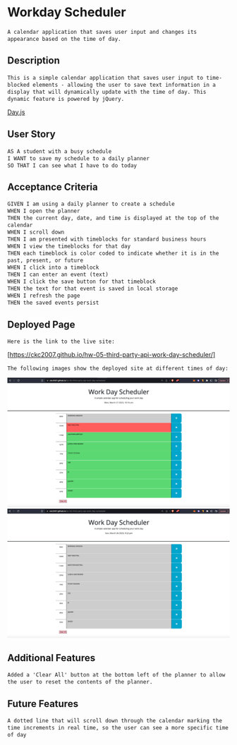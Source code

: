 # Workday Scheduler

```
A calendar application that saves user input and changes its appearance based on the time of day.
```

## Description

```
This is a simple calendar application that saves user input to time-blocked elements - allowing the user to save text information in a display that will dynamically update with the time of day. This dynamic feature is powered by jQuery.
```
[Day.js](https://day.js.org/en/)

## User Story

```
AS A student with a busy schedule
I WANT to save my schedule to a daily planner
SO THAT I can see what I have to do today
```

## Acceptance Criteria

```
GIVEN I am using a daily planner to create a schedule
WHEN I open the planner
THEN the current day, date, and time is displayed at the top of the calendar
WHEN I scroll down
THEN I am presented with timeblocks for standard business hours
WHEN I view the timeblocks for that day
THEN each timeblock is color coded to indicate whether it is in the past, present, or future
WHEN I click into a timeblock
THEN I can enter an event (text)
WHEN I click the save button for that timeblock
THEN the text for that event is saved in local storage
WHEN I refresh the page
THEN the saved events persist
```

## Deployed Page

```
Here is the link to the live site:
```
[https://ckc2007.github.io/hw-05-third-party-api-work-day-scheduler/]

```
The following images show the deployed site at different times of day:
```
![demo page](./assets/images/hw-05-deployed.png)
![demo page](./assets/images/hw-05-deployed-page-screenshot.png)

## Additional Features

```
Added a 'Clear All' button at the bottom left of the planner to allow the user to reset the contents of the planner.
```

## Future Features

```
A dotted line that will scroll down through the calendar marking the time increments in real time, so the user can see a more specific time of day
```
